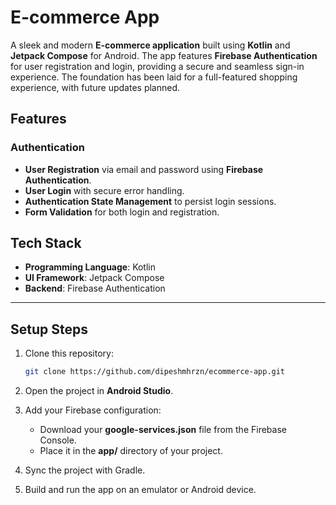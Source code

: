 # E-commerce App

A sleek and modern **E-commerce application** built using **Kotlin** and **Jetpack Compose** for Android. The app features **Firebase Authentication** for user registration and login, providing a secure and seamless sign-in experience. The foundation has been laid for a full-featured shopping experience, with future updates planned.

## Features

### Authentication
- **User Registration** via email and password using **Firebase Authentication**.
- **User Login** with secure error handling.
- **Authentication State Management** to persist login sessions.
- **Form Validation** for both login and registration.

## Tech Stack

- **Programming Language**: Kotlin
- **UI Framework**: Jetpack Compose
- **Backend**: Firebase Authentication

---

## Setup Steps

1. Clone this repository:

   ```bash
   git clone https://github.com/dipeshmhrzn/ecommerce-app.git

2. Open the project in **Android Studio**.
3. Add your Firebase configuration:
   - Download your **google-services.json** file from the Firebase Console.
   - Place it in the **app/** directory of your project.
4. Sync the project with Gradle.
5. Build and run the app on an emulator or Android device.
